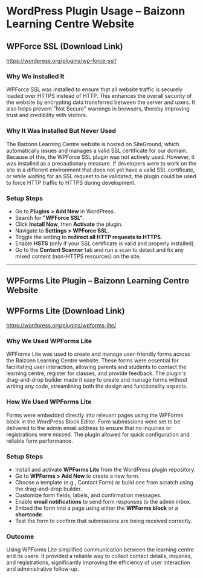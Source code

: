 # WordPress Plugin Usage – Baizonn Learning Centre Website

## WPForce SSL (Download Link)

https://wordpress.org/plugins/wp-force-ssl/

### Why We Installed It

WPForce SSL was installed to ensure that all website traffic is securely loaded over HTTPS instead of HTTP. This enhances the overall security of the website by encrypting data transferred between the server and users. It also helps prevent "Not Secure" warnings in browsers, thereby improving trust and credibility with visitors.

### Why It Was Installed But Never Used

The Baizonn Learning Centre website is hosted on SiteGround, which automatically issues and manages a valid SSL certificate for our domain. Because of this, the WPForce SSL plugin was not actively used. However, it was installed as a precautionary measure. If developers were to work on the site in a different environment that does not yet have a valid SSL certificate, or while waiting for an SSL request to be validated, the plugin could be used to force HTTP traffic to HTTPS during development.

### Setup Steps

- Go to **Plugins > Add New** in WordPress.  
- Search for **"WPForce SSL"**.  
- Click **Install Now**, then **Activate** the plugin.  
- Navigate to **Settings > WPForce SSL**.  
- Toggle the setting to **redirect all HTTP requests to HTTPS**.  
- Enable **HSTS** (only if your SSL certificate is valid and properly installed).  
- Go to the **Content Scanner** tab and run a scan to detect and fix any mixed content (non-HTTPS resources) on the site.

---

## WPForms Lite Plugin – Baizonn Learning Centre Website

## WPForms Lite (Download Link)

https://wordpress.org/plugins/wpforms-lite/

### Why We Used WPForms Lite

WPForms Lite was used to create and manage user-friendly forms across the Baizonn Learning Centre website. These forms were essential for facilitating user interaction, allowing parents and students to contact the learning centre, register for classes, and provide feedback. The plugin's drag-and-drop builder made it easy to create and manage forms without writing any code, streamlining both the design and functionality aspects.

### How We Used WPForms Lite

Forms were embedded directly into relevant pages using the WPForms block in the WordPress Block Editor. Form submissions were set to be delivered to the admin email address to ensure that no inquiries or registrations were missed. The plugin allowed for quick configuration and reliable form performance.

### Setup Steps

- Install and activate **WPForms Lite** from the WordPress plugin repository.  
- Go to **WPForms > Add New** to create a new form.  
- Choose a template (e.g., Contact Form) or build one from scratch using the drag-and-drop builder.  
- Customize form fields, labels, and confirmation messages.  
- Enable **email notifications** to send form responses to the admin inbox.  
- Embed the form into a page using either the **WPForms block** or a **shortcode**.  
- Test the form to confirm that submissions are being received correctly.

### Outcome

Using WPForms Lite simplified communication between the learning centre and its users. It provided a reliable way to collect contact details, inquiries, and registrations, significantly improving the efficiency of user interaction and administrative follow-up.


